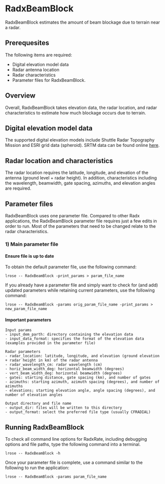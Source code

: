 # RadxBeamBlock
RadxBeamBlock estimates the amount of beam blockage due to terrain near a radar.

## Prerequesites
The following items are required:
- Digital elevation model data
- Radar antenna location
- Radar characteristics
- Parameter files for RadxBeamBlock.

## Overview
Overall, RadxBeamBlock takes elevation data, the radar location, and radar characteristics to estimate how much blockage occurs due to terrain.

## Digital elevation model data
The supported digital elevation models include Shuttle Radar Topography Mission and ESRI grid data (spheroid). SRTM data can be found online [here](http://dds.cr.usgs.gov/srtm/version2_1/SRTM3).

## Radar location and characteristics
The radar location requires the latitude, longitude, and elevation of the antenna (ground level + radar height). In addition, characteristics including the wavelength, beamwidth, gate spacing, azimuths, and elevation angles are required. 

## Parameter files
RadxBeamBlock uses one parameter file. Compared to other Radx applications, the RadxBeamBlock parameter file requires just a few edits in order to run. Most of the parameters that need to be changed relate to the radar characteristics.

### 1) Main parameter file
#### Ensure file is up to date
To obtain the default parameter file, use the following command:
```
lrose -- RadxBeamBlock -print_params > param_file_name
```
If you already have a parameter file and simply want to check for (and add) updated parameters while retaining current parameters, use the following command:
```
lrose -- RadxBeamBlock -params orig_param_file_name -print_params > new_param_file_name
```

#### Important parameters
```
Input params
- input_dem_parth: directory containing the elevation data
- input_data_format: specifies the format of the elevation data (examples provided in the parameter file)

Radar parameters
- radar_location: latitude, longitude, and elevation (ground elevation + radar height in km) of the radar antenna 
- radar_wavelength_cm: radar wavelength (cm)
- horiz_beam_width_deg: horizontal beamwidth (degrees)
- vert_beam_width_deg: horizontal beamwidth (degrees)
- gates: starting distance, gate spacing (km), and number of gates
- azimuths: starting azimuth, azimuth spacing (degrees), and number of azimuths
- elevations; starting elevation angle, angle spacing (degrees), and number of elevation angles

Output directory and file name
- output_dir: files will be written to this directory
- output_format: select the preferred file type (usually CFRADIAL)
```

## Running RadxBeamBlock
To check all command line options for RadxRate, including debugging options and file paths, type the following command into a terminal.
```
lrose -- RadxBeamBlock -h
```
Once your parameter file is complete, use a command similar to the following to run the application:
```
lrose -- RadxBeamBlock -params param_file_name
```
